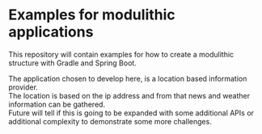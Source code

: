 # Examples for modulithic applications
This repository will contain examples for how to create a modulithic structure with Gradle and Spring Boot.

The application chosen to develop here, is a location based information provider.  
The location is based on the ip address and from that news and weather information can be gathered.  
Future will tell if this is going to be expanded with some additional APIs or additional complexity to demonstrate some more challenges.
